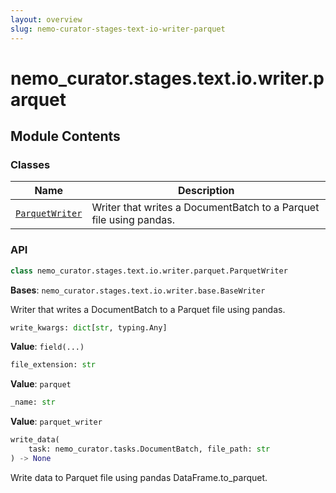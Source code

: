 ```yaml
---
layout: overview
slug: nemo-curator-stages-text-io-writer-parquet
---
```


# nemo_curator.stages.text.io.writer.parquet



## Module Contents

### Classes

| Name | Description |
|------|-------------|
| [`ParquetWriter`](#nemo_curatorstagestextiowriterparquetparquetwriter) | Writer that writes a DocumentBatch to a Parquet file using pandas. |

### API

```python
class nemo_curator.stages.text.io.writer.parquet.ParquetWriter
```

**Bases**: `nemo_curator.stages.text.io.writer.base.BaseWriter`

Writer that writes a DocumentBatch to a Parquet file using pandas.

```python
write_kwargs: dict[str, typing.Any]
```

**Value**: `field(...)`


```python
file_extension: str
```

**Value**: `parquet`


```python
_name: str
```

**Value**: `parquet_writer`


```python
write_data(
    task: nemo_curator.tasks.DocumentBatch, file_path: str
) -> None
```

Write data to Parquet file using pandas DataFrame.to_parquet.

